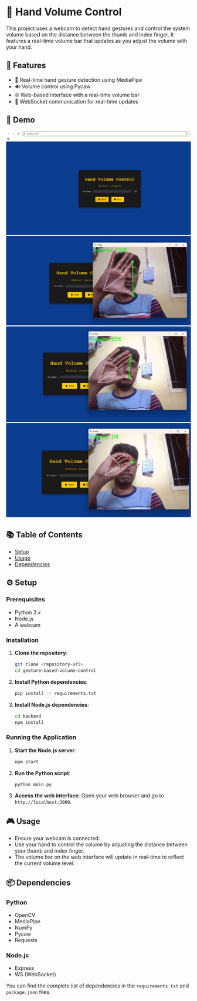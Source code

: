 # 🚀 Hand Volume Control



This project uses a webcam to detect hand gestures and control the system volume based on the distance between the thumb and index finger. It features a real-time volume bar that updates as you adjust the volume with your hand.

## 🌟 Features

- 🎥 Real-time hand gesture detection using MediaPipe
- 🔊 Volume control using Pycaw
- 🌐 Web-based interface with a real-time volume bar
- 📡 WebSocket communication for real-time updates

## 📸 Demo

![Demo Image 1](/assets/Demo1.png)
![Demo Image 2](/assets/Demo2.png)
![Demo Image 3](/assets/Demo3.png)
![Demo Image 4](/assets/Demo4.png)

## 📚 Table of Contents

- [Setup](#setup)
- [Usage](#usage)
- [Dependencies](#dependencies)


## ⚙️ Setup

### Prerequisites

- Python 3.x
- Node.js
- A webcam

### Installation

1. **Clone the repository**:
   ```bash
   git clone <repository-url>
   cd gesture-based-volume-control
   ```

2. **Install Python dependencies**:
   ```bash
   pip install -r requirements.txt
   ```

3. **Install Node.js dependencies**:
   ```bash
   cd backend
   npm install
   ```

### Running the Application

1. **Start the Node.js server**:
   ```bash
   npm start
   ```

2. **Run the Python script**:
   ```bash
   python main.py
   ```

3. **Access the web interface**:
   Open your web browser and go to `http://localhost:3000`.

## 🎮 Usage

- Ensure your webcam is connected.
- Use your hand to control the volume by adjusting the distance between your thumb and index finger.
- The volume bar on the web interface will update in real-time to reflect the current volume level.

## 📦 Dependencies

### Python

- OpenCV
- MediaPipe
- NumPy
- Pycaw
- Requests

### Node.js

- Express
- WS (WebSocket)

You can find the complete list of dependencies in the `requirements.txt` and `package.json` files.


